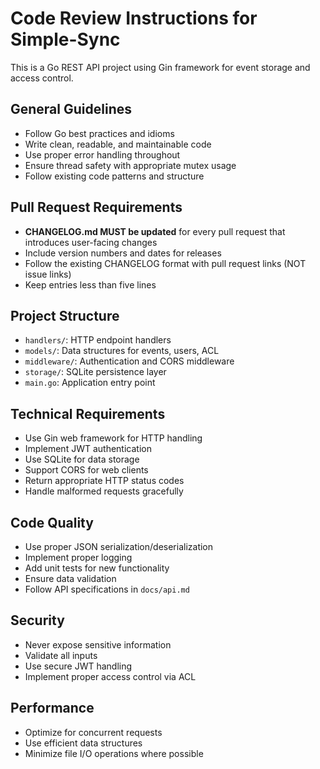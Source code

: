 # Code Review Instructions for Simple-Sync

This is a Go REST API project using Gin framework for event storage and access control.

## General Guidelines
- Follow Go best practices and idioms
- Write clean, readable, and maintainable code
- Use proper error handling throughout
- Ensure thread safety with appropriate mutex usage
- Follow existing code patterns and structure

## Pull Request Requirements
- **CHANGELOG.md MUST be updated** for every pull request that introduces user-facing changes
- Include version numbers and dates for releases
- Follow the existing CHANGELOG format with pull request links (NOT issue links)
- Keep entries less than five lines

## Project Structure
- `handlers/`: HTTP endpoint handlers
- `models/`: Data structures for events, users, ACL
- `middleware/`: Authentication and CORS middleware
- `storage/`: SQLite persistence layer
- `main.go`: Application entry point

## Technical Requirements
- Use Gin web framework for HTTP handling
- Implement JWT authentication
- Use SQLite for data storage
- Support CORS for web clients
- Return appropriate HTTP status codes
- Handle malformed requests gracefully

## Code Quality
- Use proper JSON serialization/deserialization
- Implement proper logging
- Add unit tests for new functionality
- Ensure data validation
- Follow API specifications in `docs/api.md`

## Security
- Never expose sensitive information
- Validate all inputs
- Use secure JWT handling
- Implement proper access control via ACL

## Performance
- Optimize for concurrent requests
- Use efficient data structures
- Minimize file I/O operations where possible
